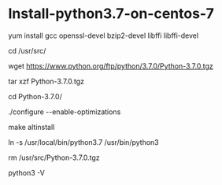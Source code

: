 # Install-python3.7-on-centos-7

yum install gcc openssl-devel bzip2-devel libffi libffi-devel

cd /usr/src/

wget https://www.python.org/ftp/python/3.7.0/Python-3.7.0.tgz

tar xzf Python-3.7.0.tgz

cd Python-3.7.0/

./configure --enable-optimizations

make altinstall

ln -s /usr/local/bin/python3.7 /usr/bin/python3

rm /usr/src/Python-3.7.0.tgz

python3 -V
